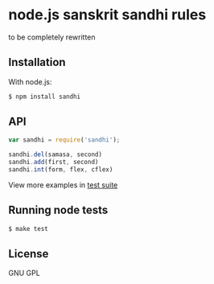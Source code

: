 # node.js sanskrit sandhi rules

to be completely rewritten

## Installation

With node.js:

````javascript
$ npm install sandhi
````

## API

````javascript
var sandhi = require('sandhi');
````

````javascript
sandhi.del(samasa, second)
sandhi.add(first, second)
sandhi.int(form, flex, cflex)
````

View more examples in [test suite](https://github.com/mbykov/sandhi/tree/master/test/node)

## Running node tests

````javascript
$ make test
````

## License

  GNU GPL
